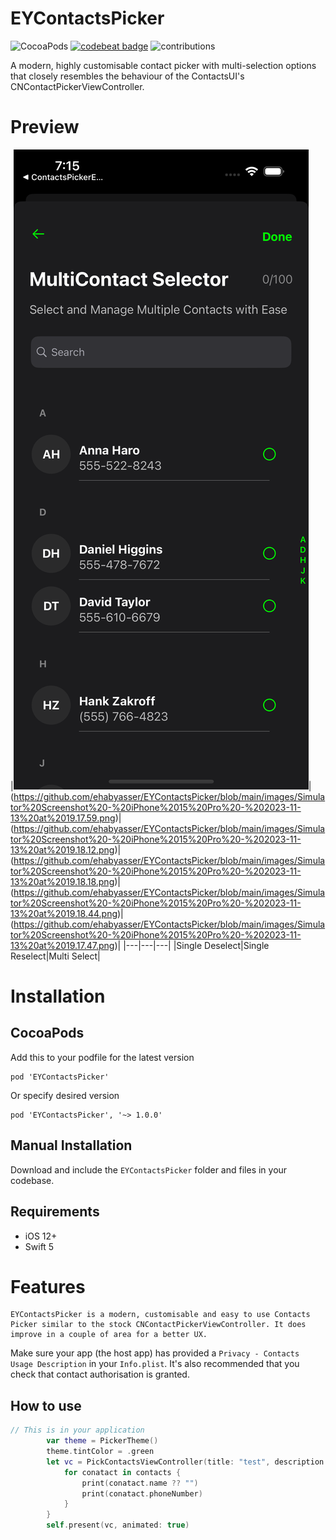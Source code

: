 # EYContactsPicker
![CocoaPods](https://img.shields.io/cocoapods/v/EYContactsPicker) [![codebeat badge](https://codebeat.co/badges/cd7df8d3-4e12-4c57-9d28-ff9e78c21420)](https://codebeat.co/projects/github-com-ehabyasser-eycontactspicker-main) ![contributions](https://img.shields.io/badge/contributions-welcome-informational.svg)

A modern, highly customisable contact picker with multi-selection options that closely resembles the behaviour of the ContactsUI's CNContactPickerViewController.

# Preview
|![Single Deselect Mode](https://github.com/ehabyasser/EYContactsPicker/blob/main/images/Simulator%20Screenshot%20-%20iPhone%2015%20Pro%20-%202023-11-13%20at%2019.15.23.png)|
(https://github.com/ehabyasser/EYContactsPicker/blob/main/images/Simulator%20Screenshot%20-%20iPhone%2015%20Pro%20-%202023-11-13%20at%2019.17.59.png)|(https://github.com/ehabyasser/EYContactsPicker/blob/main/images/Simulator%20Screenshot%20-%20iPhone%2015%20Pro%20-%202023-11-13%20at%2019.18.12.png)|(https://github.com/ehabyasser/EYContactsPicker/blob/main/images/Simulator%20Screenshot%20-%20iPhone%2015%20Pro%20-%202023-11-13%20at%2019.18.18.png)|(https://github.com/ehabyasser/EYContactsPicker/blob/main/images/Simulator%20Screenshot%20-%20iPhone%2015%20Pro%20-%202023-11-13%20at%2019.18.44.png)|
(https://github.com/ehabyasser/EYContactsPicker/blob/main/images/Simulator%20Screenshot%20-%20iPhone%2015%20Pro%20-%202023-11-13%20at%2019.17.47.png)|
|---|---|---|
|Single Deselect|Single Reselect|Multi Select|

# Installation

## CocoaPods
Add this to your podfile for the latest version
```
pod 'EYContactsPicker'
```
Or specify desired version
```
pod 'EYContactsPicker', '~> 1.0.0'
```


## Manual Installation
Download and include the `EYContactsPicker` folder and files in your codebase.

## Requirements
 - iOS 12+
 - Swift 5
 
# Features
    EYContactsPicker is a modern, customisable and easy to use Contacts Picker similar to the stock CNContactPickerViewController. It does improve in a couple of area for a better UX.


Make sure your app (the host app) has provided a `Privacy - Contacts Usage Description` in your `Info.plist`. 
It's also recommended that you check that contact authorisation is granted. 

## How to use
```swift
// This is in your application
        var theme = PickerTheme()
        theme.tintColor = .green
        let vc = PickContactsViewController(title: "test", description: "test description", pickerType: .list, country: .all , totalSelection: 100, theme: theme ,  isRTL: false) { contacts in
            for conatact in contacts {
                print(conatact.name ?? "")
                print(conatact.phoneNumber)
            }
        }
        self.present(vc, animated: true)
```
